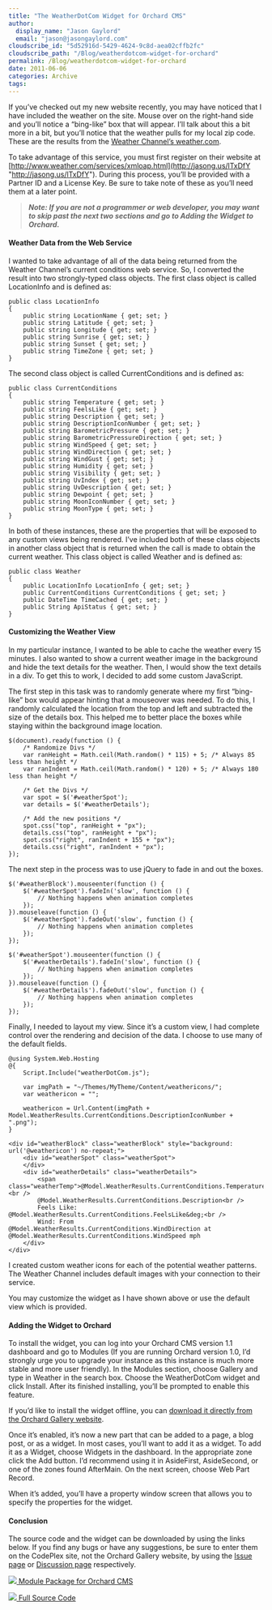 ```yaml
---
title: "The WeatherDotCom Widget for Orchard CMS"
author: 
  display_name: "Jason Gaylord"
  email: "jason@jasongaylord.com"
cloudscribe_id: "5d52916d-5429-4624-9c8d-aea02cffb2fc"
cloudscribe_path: "/Blog/weatherdotcom-widget-for-orchard"
permalink: /Blog/weatherdotcom-widget-for-orchard
date: 2011-06-06
categories: Archive
tags: 
---
```


If you’ve checked out my new website recently, you may have noticed that I have included the weather on the site. Mouse over on the right-hand side and you’ll notice a “bing-like” box that will appear. I’ll talk about this a bit more in a bit, but you’ll notice that the weather pulls for my local zip code. These are the results from the [Weather Channel’s weather.com](http://www.weather.com/).

To take advantage of this service, you must first register on their website at [http://www.weather.com/services/xmloap.html](http://jasong.us/lTxDfY "http://jasong.us/lTxDfY"). During this process, you’ll be provided with a Partner ID and a License Key. Be sure to take note of these as you’ll need them at a later point.

> ***<span color="#666666" style="color: rgb(102, 102, 102);">Note: If you are not a programmer or web developer, you may want to skip past the next two sections and go to Adding the Widget to Orchard.</span>***

#### Weather Data from the Web Service

I wanted to take advantage of all of the data being returned from the Weather Channel’s current conditions web service. So, I converted the result into two strongly-typed class objects. The first class object is called LocationInfo and is defined as:

    public class LocationInfo
    {
        public string LocationName { get; set; }
        public string Latitude { get; set; }
        public string Longitude { get; set; }
        public string Sunrise { get; set; }
        public string Sunset { get; set; }
        public string TimeZone { get; set; }
    }

The second class object is called CurrentConditions and is defined as:

    public class CurrentConditions
    {
        public string Temperature { get; set; }
        public string FeelsLike { get; set; }
        public string Description { get; set; }
        public string DescriptionIconNumber { get; set; }
        public string BarometricPressure { get; set; }
        public string BarometricPressureDirection { get; set; }
        public string WindSpeed { get; set; }
        public string WindDirection { get; set; }
        public string WindGust { get; set; }
        public string Humidity { get; set; }
        public string Visibility { get; set; }
        public string UvIndex { get; set; }
        public string UvDescription { get; set; }
        public string Dewpoint { get; set; }
        public string MoonIconNumber { get; set; }
        public string MoonType { get; set; }
    }

In both of these instances, these are the properties that will be exposed to any custom views being rendered. I’ve included both of these class objects in another class object that is returned when the call is made to obtain the current weather. This class object is called Weather and is defined as:

    public class Weather
    {        
        public LocationInfo LocationInfo { get; set; }
        public CurrentConditions CurrentConditions { get; set; }
        public DateTime TimeCached { get; set; }
        public String ApiStatus { get; set; }
    }

#### Customizing the Weather View

In my particular instance, I wanted to be able to cache the weather every 15 minutes. I also wanted to show a current weather image in the background and hide the text details for the weather. Then, I would show the text details in a div. To get this to work, I decided to add some custom JavaScript.

The first step in this task was to randomly generate where my first “bing-like” box would appear hinting that a mouseover was needed. To do this, I randomly calculated the location from the top and left and subtracted the size of the details box. This helped me to better place the boxes while staying within the background image location.

    $(document).ready(function () {
        /* Randomize Divs */
        var ranHeight = Math.ceil(Math.random() * 115) + 5; /* Always 85 less than height */
        var ranIndent = Math.ceil(Math.random() * 120) + 5; /* Always 180 less than height */

        /* Get the Divs */
        var spot = $('#weatherSpot');
        var details = $('#weatherDetails');

        /* Add the new positions */
        spot.css("top", ranHeight + "px");
        details.css("top", ranHeight + "px");
        spot.css("right", ranIndent + 155 + "px");
        details.css("right", ranIndent + "px");
    });

The next step in the process was to use jQuery to fade in and out the boxes.

    $('#weatherBlock').mouseenter(function () {
        $('#weatherSpot').fadeIn('slow', function () {
            // Nothing happens when animation completes
        });
    }).mouseleave(function () {
        $('#weatherSpot').fadeOut('slow', function () {
            // Nothing happens when animation completes
        });
    });

    $('#weatherSpot').mouseenter(function () {
        $('#weatherDetails').fadeIn('slow', function () {
            // Nothing happens when animation completes
        });
    }).mouseleave(function () {
        $('#weatherDetails').fadeOut('slow', function () {
            // Nothing happens when animation completes
        });
    });

Finally, I needed to layout my view. Since it’s a custom view, I had complete control over the rendering and decision of the data. I choose to use many of the default fields.

    @using System.Web.Hosting
    @{
        Script.Include("weatherDotCom.js");

        var imgPath = "~/Themes/MyTheme/Content/weathericons/";
        var weathericon = "";

        weathericon = Url.Content(imgPath + Model.WeatherResults.CurrentConditions.DescriptionIconNumber + ".png");
    }

    <div id="weatherBlock" class="weatherBlock" style="background: url('@weathericon') no-repeat;">
        <div id="weatherSpot" class="weatherSpot">
        </div>
        <div id="weatherDetails" class="weatherDetails">
            <span class="weatherTemp">@Model.WeatherResults.CurrentConditions.Temperature&deg;F</span><br />
            @Model.WeatherResults.CurrentConditions.Description<br />
            Feels Like: @Model.WeatherResults.CurrentConditions.FeelsLike&deg;<br />
            Wind: From @Model.WeatherResults.CurrentConditions.WindDirection at @Model.WeatherResults.CurrentConditions.WindSpeed mph
        </div>
    </div>

I created custom weather icons for each of the potential weather patterns. The Weather Channel includes default images with your connection to their service.

You may customize the widget as I have shown above or use the default view which is provided.

#### Adding the Widget to Orchard

To install the widget, you can log into your Orchard CMS version 1.1 dashboard and go to Modules (If you are running Orchard version 1.0, I’d strongly urge you to upgrade your instance as this instance is much more stable and more user friendly). In the Modules section, choose Gallery and type in Weather in the search box. Choose the WeatherDotCom widget and click Install. After its finished installing, you’ll be prompted to enable this feature.

If you’d like to install the widget offline, you can [download it directly from the Orchard Gallery website](http://jasong.us/kVwwY7).

Once it’s enabled, it’s now a new part that can be added to a page, a blog post, or as a widget. In most cases, you’ll want to add it as a widget. To add it as a Widget, choose Widgets in the dashboard. In the appropriate zone click the Add button. I’d recommend using it in AsideFirst, AsideSecond, or one of the zones found AfterMain. On the next screen, choose Web Part Record.

When it’s added, you’ll have a property window screen that allows you to specify the properties for the widget.

#### Conclusion

The source code and the widget can be downloaded by using the links below. If you find any bugs or have any suggestions, be sure to enter them on the CodePlex site, not the Orchard Gallery website, by using the [Issue page](http://jasong.us/jSK0CU) or [Discussion page](http://jasong.us/j2PCWf) respectively.

[![](http://jasong.us/jrk74Q) Module Package for Orchard CMS](http://jasong.us/iVgLrU "http://jasong.us/iVgLrU")

[![](http://jasong.us/jrk74Q) Full Source Code](http://jasong.us/mhsING "http://jasong.us/mhsING")
